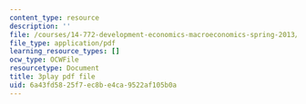 ```yaml
---
content_type: resource
description: ''
file: /courses/14-772-development-economics-macroeconomics-spring-2013/6a43fd5825f7ec8be4ca9522af105b0a_M7zTtKAbRn4.pdf
file_type: application/pdf
learning_resource_types: []
ocw_type: OCWFile
resourcetype: Document
title: 3play pdf file
uid: 6a43fd58-25f7-ec8b-e4ca-9522af105b0a
---
```

